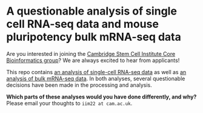 # A questionable analysis of single cell RNA-seq data and mouse pluripotency bulk mRNA-seq data
Are you interested in joining the [Cambridge Stem Cell Institute Core Bioinformatics group](https://www.corebioinf.stemcells.cam.ac.uk/)? We are always excited to hear from applicants!

This repo contains [an analysis of single-cell RNA-seq data](http://htmlpreview.github.io/?https://github.com/Core-Bioinformatics/questionable-analysis/blob/main/cuomo-example.html) as well as [an analysis of bulk mRNA-seq data](http://htmlpreview.github.io/?https://github.com/Core-Bioinformatics/questionable-analysis/blob/main/yang-example.html). In both analyses, several questionable decisions have been made in the processing and analysis.

**Which parts of these analyses would you have done differently, and why?** Please email your thoughts to `iim22 at cam.ac.uk`.
